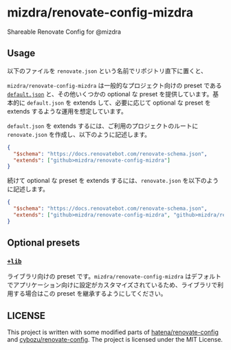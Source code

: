 # mizdra/renovate-config-mizdra

Shareable Renovate Config for @mizdra

## Usage

以下のファイルを `renovate.json` という名前でリポジトリ直下に置くと、

`mizdra/renovate-config-mizdra` は一般的なプロジェクト向けの preset である [`default.json`](https://github.com/mizdra/renovate-config-mizdra/blob/main/default.json) と、その他いくつかの optional な preset を提供しています。基本的に `default.json` を extends して、必要に応じて optional な preset を extends するような運用を想定しています。

`default.json` を extends するには、ご利用のプロジェクトのルートに `renovate.json` を作成し、以下のように記述します。

```json
{
  "$schema": "https://docs.renovatebot.com/renovate-schema.json",
  "extends": ["github>mizdra/renovate-config-mizdra"]
}
```

続けて optional な preset を extends するには、`renovate.json` を以下のように記述します。

```json
{
  "$schema": "https://docs.renovatebot.com/renovate-schema.json",
  "extends": ["github>mizdra/renovate-config-mizdra", "github>mizdra/renovate-config-mizdra:+lib"]
}
```

## Optional presets

### [`+lib`](https://github.com/mizdra/renovate-config-mizdra/blob/main/+lib.json)

ライブラリ向けの preset です。`mizdra/renovate-config-mizdra` はデフォルトでアプリケーション向けに設定がカスタマイズされているため、ライブラリで利用する場合はこの preset を継承するようにしてください。

## LICENSE

This project is written with some modified parts of [hatena/renovate-config](https://github.com/hatena/renovate-config) and [cybozu/renovate-config](https://github.com/cybozu/renovate-config). The project is licensed under the MIT License.
